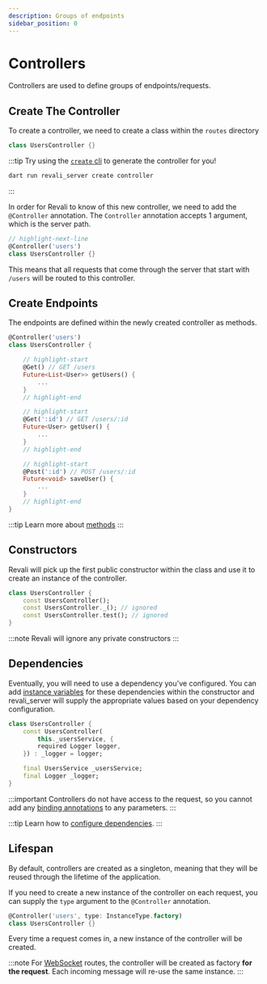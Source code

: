 ```yaml
---
description: Groups of endpoints
sidebar_position: 0
---
```


# Controllers

Controllers are used to define groups of endpoints/requests.

## Create The Controller

To create a controller, we need to create a class within the `routes` directory

```dart title="routes/users/users_controller.dart"
class UsersController {}
```

:::tip
Try using the [`create` cli][create-cli] to generate the controller for you!

```bash
dart run revali_server create controller
```

:::

In order for Revali to know of this new controller, we need to add the `@Controller` annotation. The `Controller` annotation accepts 1 argument, which is the server path.

```dart title="routes/users/users_controller.dart"
// highlight-next-line
@Controller('users')
class UsersController {}
```

This means that all requests that come through the server that start with `/users` will be routed to this controller.

## Create Endpoints

The endpoints are defined within the newly created controller as methods.

```dart title="routes/users/users_controller.dart"
@Controller('users')
class UsersController {

    // highlight-start
    @Get() // GET /users
    Future<List<User>> getUsers() {
        ...
    }
    // highlight-end

    // highlight-start
    @Get(':id') // GET /users/:id
    Future<User> getUser() {
        ...
    }
    // highlight-end

    // highlight-start
    @Post(':id') // POST /users/:id
    Future<void> saveUser() {
        ...
    }
    // highlight-end
}
```

:::tip
Learn more about [methods]
:::

## Constructors

Revali will pick up the first public constructor within the class and use it to create an instance of the controller.

```dart title="routes/users/users_controller.dart"
class UsersController {
    const UsersController();
    const UsersController._(); // ignored
    const UsersController.test(); // ignored
}
```

:::note
Revali will ignore any private constructors
:::

## Dependencies

Eventually, you will need to use a dependency you've configured. You can add [instance variables][instance-variables] for these dependencies within the constructor and revali_server will supply the appropriate values based on your dependency configuration.

```dart title="routes/users/users_controller.dart"
class UsersController {
    const UsersController(
        this._usersService, {
        required Logger logger,
    }) : _logger = logger;

    final UsersService _usersService;
    final Logger _logger;
}
```

:::important
Controllers do not have access to the request, so you cannot add any [binding annotations][binding] to any parameters.
:::

:::tip
Learn how to [configure dependencies][configure-dependencies].
:::

## Lifespan

By default, controllers are created as a singleton, meaning that they will be reused through the lifetime of the application.

If you need to create a new instance of the controller on each request, you can supply the `type` argument to the `@Controller` annotation.

```dart title="routes/users/users_controller.dart"
@Controller('users', type: InstanceType.factory)
class UsersController {}
```

Every time a request comes in, a new instance of the controller will be created.

:::note
For [WebSocket][web-socket] routes, the controller will be created as factory **for the request**. Each incoming message will re-use the same instance.
:::

[methods]: ./methods.md
[configure-dependencies]: ../../../revali/app-configuration/configure-dependencies.md#registering-dependencies
[binding]: ./binding.md
[instance-variables]: https://dart.dev/language/constructors#instance-variable-initialization
[create-cli]: ../getting-started/cli.md#create
[web-socket]: ../response/websockets.md
